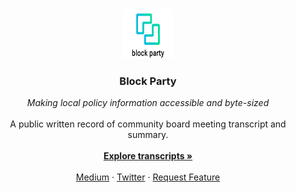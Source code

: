 <!-- PROJECT LOGO -->
<br />
<p align="center">
  <a href="https://blockparty.studio/">
    <img src="img/logo/logo_text.png" alt="block party" width="80" height="80">
  </a>

  <h3 align="center">Block Party</h3>
  <p align="center">
    <i>Making local policy information accessible and byte-sized</i>
    <br/>
    <br/>
    A public written record of community board meeting transcript and summary.
    <br/>
    <br />
    <a href="https://blockparty.emptybox.io/"><strong>Explore transcripts »</strong></a>
    <br />
    <br />
    <a href="https://medium.com/@sarah_june42/nyc-community-board-meeting-minutes-nlp-civic-tech-8b5d9e4716d9">Medium</a>
    ·
    <a href="https://twitter.com/my_block_party">Twitter</a>
    ·
    <a href="mailto:blockparty.meeting@gmail.com?subject = Feedback&body = Message">Request Feature</a>
  </p>
</p>